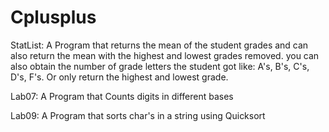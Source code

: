 # Cplusplus

StatList: A Program that returns the mean of the student grades and can also return the mean with the highest and lowest grades removed. you can also obtain the number of grade letters the student got like: A's, B's, C's, D's, F's. Or only return the highest and lowest grade.

Lab07: A Program that Counts digits in different bases

Lab09: A Program that sorts char's in a string using Quicksort 

